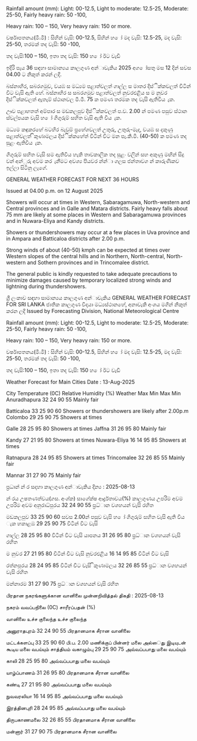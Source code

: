 Rainfall amount (mm): Light: 00-12.5, Light to moderate: 12.5-25, Moderate: 25-50, Fairly heavy rain: 50 -100,

Heavy rain: 100 – 150, Very heavy rain: 150 or more.

වර්ෂාපතනය(මි.මී) : සිහින් වැසි: 00-12.5, සිහින් හ ෝ මද වැසි: 12.5-25, මද වැසි: 25-50, තරමක් තද වැසි: 50 -100,

තද වැසි:100 – 150, ඉතා තද වැසි: 150 හ ෝ ඊට වැඩි

ඉදිරි පැය 36 සඳහා සාමාන්‍යය කාලගුණ අන්‍ාවැකිය 2025 අග ෝසතු මස 12 දින්‍ සවස 04.00 ට නිකුත් කරන්‍ ලදි.

බස්නාහිර, සබරගමුව, වයඹ ස මධ්‍යම පළාත්වලත් ගාල්ල ස මාතර දිස්ික්කවලත් විටින් විට වැසි ඇති හේ. බස්නාහිර ස සබරගමුව පළාත්වලත් නුවරඑළිය ස ම නුවර දිස්ික්කවලත් ඇතැම් ස්ථානවල මි.මී. 75 ක පමණ තරමක තද වැසි ඇතිවිය ැක.

ඌව පළාහතත් අම්පාර ස මඩකලපුව දිස්ික්කවලත් ප.ව. 2.00 න් පමණ පසුව ස්ථාන ස්වල්පයක වැසි හ ෝ ගිගුරුම් සහිත වැසි ඇති විය ැක.

මධ්‍යම කඳුකරහේ බටහිර බැවුම් ප්‍රහේශවලත් උතුරු, උතුරු-මැද, වයඹ ස දකුණු පළාත්වලත් ිකුණාමලය දිස්ික්කහේත් විටින් විට මන පැ.කි.මී. (40-50) ක පමණ තද සුළං ඇතිවිය ැක.

ගිගුරුම් සහිත වැසි සම ඇතිවිය හැකි තාවකාලික තද සුළං වලින් සහ අකුණු මඟින් සිදු වන්‍ අන්‍ුරු අවම කර ැනීමට අවශ්‍ය පියවර න්න්‍ා ගලස ජන්‍තාවග න් කාරුණිකව ඉල්ලා සිටිනු ලැගේ.

GENERAL WEATHER FORECAST FOR NEXT 36 HOURS

Issued at 04.00 p.m. on 12 August 2025

Showers will occur at times in Western, Sabaragamuwa, North-western and Central provinces and in Galle and Matara districts. Fairly heavy falls about 75 mm are likely at some places in Western and Sabaragamuwa provinces and in Nuwara-Eliya and Kandy districts.

Showers or thundershowers may occur at a few places in Uva province and in Ampara and Batticaloa districts after 2.00 p.m.

Strong winds of about (40-50) kmph can be expected at times over Western slopes of the central hills and in Northern, North-central, North-western and Sothern provinces and in Trincomalee district.

The general public is kindly requested to take adequate precautions to minimize damages caused by temporary localized strong winds and lightning during thundershowers.

ශ්‍රී ලංකාව සඳහා සාමාන්‍යය කාලගුණ අන්‍ාවැකිය GENERAL WEATHER FORECAST FOR SRI LANKA ජාතික කාලගුණ විදයා මධ්‍යස්ථානහේ, අනාවැකි අංශය මගින් නිකුත් කරන ලදි Issued by Forecasting Division, National Meteorological Centre

Rainfall amount (mm): Light: 00-12.5, Light to moderate: 12.5-25, Moderate: 25-50, Fairly heavy rain: 50 -100,

Heavy rain: 100 – 150, Very heavy rain: 150 or more.

වර්ෂාපතනය(මි.මී) : සිහින් වැසි: 00-12.5, සිහින් හ ෝ මද වැසි: 12.5-25, මද වැසි: 25-50, තරමක් තද වැසි: 50 -100,

තද වැසි:100 – 150, ඉතා තද වැසි: 150 හ ෝ ඊට වැඩි

Weather Forecast for Main Cities Date : 13-Aug-2025

City Temperature (0C) Relative Humidity (%) Weather Max Min Max Min Anuradhapura 32 24 90 55 Mainly fair

Batticaloa 33 25 90 60 Showers or thundershowers are likely after 2.00p.m Colombo 29 25 90 75 Showers at times

Galle 28 25 95 80 Showers at times Jaffna 31 26 95 80 Mainly fair

Kandy 27 21 95 80 Showers at times Nuwara-Eliya 16 14 95 85 Showers at times

Ratnapura 28 24 95 85 Showers at times Trincomalee 32 26 85 55 Mainly fair

Mannar 31 27 90 75 Mainly fair

ප්‍රධාන්‍ න්‍ ර සදහා කාලගුණ අන්‍ාවැකිය දින්‍ය : 2025-08-13

න්‍ රය උෂතණත්වය(ගස. අංශ්‍ක) සාගේක්ෂ ආර්ද්‍රතාවය(%) කාලගුණය උපරිම අවම උපරිම අවම අනුරාධ්‍පුරය 32 24 90 55 ප්‍රධ්‍ාන වශහයන් වැසි රහිත

මඩකලපුව 33 25 90 60 සවස 2.00න් පසුව වැසි හ ෝ ගිගුරුම් සහිත වැසි ඇති විය ැක හකාළඹ 29 25 90 75 විටින් විට වැසි

ගාල්ල 28 25 95 80 විටින් විට වැසි යාපනය 31 26 95 80 ප්‍රධ්‍ාන වශහයන් වැසි රහිත

ම නුවර 27 21 95 80 විටින් විට වැසි නුවරඑළිය 16 14 95 85 විටින් විට වැසි

රත්නපුරය 28 24 95 85 විටින් විට වැසි ිකුණාමලය 32 26 85 55 ප්‍රධ්‍ාන වශහයන් වැසි රහිත

මන්නාරම 31 27 90 75 ප්‍රධ්‍ාන වශහයන් වැසි රහිත

பிரதான நகரங்களுக்கான வானிலை முன்னறிவித்தல் திகதி : 2025-08-13

நகரம் வவப்பநிலை (0C) சாரீரப்பதன் (%)

வானிலை உச்ச குலைந்த உச்ச குலைந்த

அனுராதபுரம் 32 24 90 55 பிரதானமாக சீரான வானிலை

மட்டக்களப்பு 33 25 90 60 பி.ப. 2.00 மணிக்குப் பின்னர் மலை அல்ைது இடியுடன் கூடிய மலை வபய்யும் சாத்தியம் வகாழும்பு 29 25 90 75 அவ்வப்பபாது மலை வபய்யும்

காலி 28 25 95 80 அவ்வப்பபாது மலை வபய்யும்

யாழ்ப்பாணம் 31 26 95 80 பிரதானமாக சீரான வானிலை

கண்டி 27 21 95 80 அவ்வப்பபாது மலை வபய்யும்

நுவவரலியா 16 14 95 85 அவ்வப்பபாது மலை வபய்யும்

இரத்தினபுரி 28 24 95 85 அவ்வப்பபாது மலை வபய்யும்

திருபகாணமலை 32 26 85 55 பிரதானமாக சீரான வானிலை

மன்னார் 31 27 90 75 பிரதானமாக சீரான வானிலை